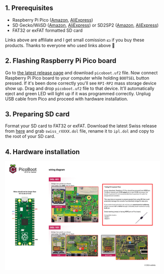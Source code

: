 ## 1. Prerequisites

* Raspberry Pi Pico ([Amazon](https://amzn.to/3JbIsMw), [AliExpress](https://s.click.aliexpress.com/e/_DkGpnTv))
* SD Gecko/WiiSD ([Amazon](https://amzn.to/3cPCEMs), [AliExpress](https://s.click.aliexpress.com/e/_Dm43n6J)) or SD2SP2 ([Amazon](https://amzn.to/3I1cCSl), [AliExpress](https://amzn.to/3PNamBe))
* FAT32 or exFAT formatted SD card

Links above are affiliate and I get small comission 💵 if you buy these products. Thanks to everyone who used links above 🙏

## 2. Flashing Raspberry Pi Pico board

Go to [the latest release page](https://github.com/webhdx/PicoBoot/releases/latest) and download `picoboot.uf2` file. Now connect Raspberry Pi Pico board to your computer while holding `BOOTSEL` button pressed. If it's been done correctly you'll see `RPI-RP2` mass storage device show up. Drag and drop `picoboot.uf2` file to that device. It'll automatically eject and green LED will light up if it was programmed correctly. Unplug USB cable from Pico and proceed with hardware installation.

## 3. Preparing SD card

Format your SD card to FAT32 or exFAT. Download the latest Swiss release from [here](https://github.com/emukidid/swiss-gc/releases/latest) and grab `swiss_rXXXX.dol` file, rename it to `ipl.dol` and copy to the root of your SD card.

## 4. Hardware installation

![Wiring diagram](https://raw.githubusercontent.com/webhdx/PicoBoot/main/assets/Wiring%20diagram.jpg)